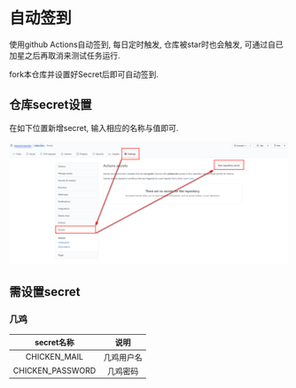 # 自动签到

使用github Actions自动签到, 每日定时触发, 仓库被star时也会触发, 可通过自已加星之后再取消来测试任务运行.

fork本仓库并设置好Secret后即可自动签到.

## 仓库secret设置

在如下位置新增secret, 输入相应的名称与值即可.

![Secret位置](doc/img/secret_location.png)

## 需设置secret

### 几鸡

| secret名称       | 说明       |
| :-:              | :-:        |
| CHICKEN_MAIL     | 几鸡用户名 |
| CHICKEN_PASSWORD | 几鸡密码   |
